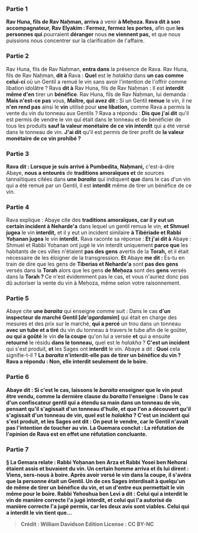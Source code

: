 
### Partie 1
<b>Rav Huna, fils de Rav Naḥman, arriva</b> à venir <b>à Meḥoza. Rava dit à son accompagnateur, Rav Elyakim : Fermez, fermez les portes,</b> afin que <b>les personnes qui</b> pourraient <b>déranger</b> nous <b>ne viennent pas,</b> et que nous puissions nous concentrer sur la clarification de l'affaire.

### Partie 2
Rav Huna, fils de Rav Naḥman, <b>entra dans</b> la présence de Rava. Rav Huna, fils de Rav Naḥman, <b>dit à</b> Rava : <b>Quel</b> est le <i>halakha</i> dans <b>un cas comme celui-ci</b> où un Gentil a remué le vin sans avoir l'intention de l'offrir comme libation idolâtre ? Rava <b>dit à</b> Rav Huna, fils de Rav Naḥman : Il est <b>interdit même d'en</b> tirer un <b>bénéfice</b>. Rav Huna, fils de Rav Naḥman, lui demanda : <b>Mais n'est-ce pas</b> vous, <b>Maître, qui avez dit :</b> Si un Gentil <b>remue</b> le vin, il ne <b>n'en rend pas</b> ainsi le <b>vin</b> utilisé pour <b>une libation,</b> comme Rava a permis la vente du vin du tonneau aux Gentils ? Rava a répondu : <b>Dis que j'ai dit</b> qu'il est permis de vendre le vin qui était dans le tonneau et de bénéficier de tous les produits <b>sauf la valeur monétaire</b> <b>de ce</b> <b>vin interdit</b> qui a été versé dans le tonneau de vin. <b>J'ai dit</b> qu'il est permis de tirer profit de <b>la valeur monétaire</b> <b>de ce</b> <b>vin prohibé ?</b>

### Partie 3
<b>Rava dit : Lorsque je suis arrivé à Pumbedita, Naḥmani,</b> c'est-à-dire Abaye, <b>nous a entourés</b> de <b>traditions amoraïques et</b> de sources tannaïtiques citées dans <b>une <i>baraita</i></b> qui indiquent <b>que</b> dans le cas d'un vin qui a été remué par un Gentil, il est <b>interdit</b> même de tirer un bénéfice de ce vin.

### Partie 4
Rava explique : Abaye cite des <b>traditions amoraïques, car il y eut un certain incident à Neharde'a</b> dans lequel un gentil remua le vin, <b>et Shmuel jugea</b> le vin <b>interdit,</b> et il y eut un incident similaire <b>à Tibériade et Rabbi Yoḥanan jugea</b> le vin <b>interdit.</b> Rava raconte sa réponse : <b>Et j'ai dit à</b> Abaye : Shmuel et Rabbi Yoḥanan ont jugé le vin interdit uniquement <b>parce que</b> les habitants de ces villes n'étaient <b>pas des gens</b> avertis de la <b>Torah,</b> et il était nécessaire de les éloigner de la transgression. <b>Et</b> Abaye <b>me dit : </b> Es-tu en train de dire que les gens de <b>Tiberias et Neharde'a</b> sont <b>pas des gens</b> versés dans la <b>Torah</b> alors que les gens <b>de Meḥoza</b> sont des <b>gens</b> versés dans la <b>Torah ? </b> Ce n'est évidemment pas le cas, et vous n'auriez donc pas dû autoriser la vente du vin à Meḥoza, même selon votre raisonnement.

### Partie 5
Abaye cite <b>une <i>baraita</i></b> qui enseigne comme suit : Dans le cas <b>d'un inspecteur de marché Gentil [<i>de'agardamim</i>]</b> qui était en charge des mesures et des prix sur le marché, <b>qui a percé</b> un trou dans un tonneau <b>avec un tube et a tiré</b> du vin du tonneau à travers le tube afin de le goûter, <b>ou qui a goûté</b> le vin <b>de la coupe</b> qu'on lui a versée <b>et</b> qui a ensuite <b>retourné</b> le résidu <b>dans le tonneau,</b> quel est le <i>halakha</i> ? <b>C'est un incident</b> qui s'est produit, <b>et</b> les Sages ont <b>interdit</b> le vin. Abaye a dit : <b>Quoi</b> cela signifie-t-il ? <b>La <i>baraita</i> <b>n'interdit-elle pas</b> de tirer un <b>bénéfice</b> du vin ? Rava a répondu : <b>Non,</b> elle interdit seulement de le <b>boire</b>.

### Partie 6
Abaye dit : <b>Si c'est le cas, laissons</b> le <i>baraita</i> <b>enseigner</b> que le vin <b>peut être vendu, comme la dernière clause</b> du <i>baraita</i> <b>l'enseigne : </b> Dans le cas d'un <b>confiscateur gentil qui a étendu sa main dans un tonneau</b> de vin, <b>pensant qu'il s'agissait</b> d'un tonneau <b>d'huile, et que l'on a découvert</b> qu'il s'agissait d'un tonneau <b>de vin,</b> quel est le <i>halakha</i> ? <b>C'est un incident</b> qui s'est produit, <b>et</b> les Sages <b>ont dit : On peut le vendre,</b> car le Gentil n'avait pas l'intention de toucher au vin. La Guemara conclut : <b>La réfutation de</b> l'opinion de <b>Rava</b> est en effet <b>une réfutation concluante.</b>

### Partie 7
§ La Gemara relate : <b>Rabbi Yoḥanan ben Arza et Rabbi Yosei ben Nehorai étaient assis et buvaient du vin. Un certain homme arriva</b> et <b>ils lui dirent : Viens, sers-nous à boire. Après avoir versé</b> le vin <b>dans la coupe, il s'avéra que</b> la personne <b>était un Gentil. Un</b> de ces Sages <b>interdisait</b> à quelqu'un de <b>même</b> de tirer un <b>bénéfice</b> du vin, <b>et un</b> d'entre eux <b>permettait</b> le vin <b>même pour le boire. Rabbi Yehoshua ben Levi a dit : Celui qui a interdit</b> le vin <b>de manière correcte</b> l'a jugé <b>interdit, et celui qui l'a autorisé</b> <b>de manière correcte</b> l'a jugé <b>permis,</b> car les deux avis sont viables. <b>Celui qui a interdit</b> le vin tient que...

>Crédit : William Davidson Edition
>License : CC BY-NC